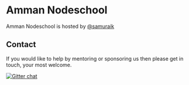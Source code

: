# Amman Nodeschool

Amman Nodeschool is hosted by [@samuraik](http://twitter.com/khalidnobani)

## Contact

If you would like to help by mentoring or sponsoring us then please get in touch, your most welcome.

[![Gitter chat](https://badges.gitter.im/nodeschool/amman.png)](https://gitter.im/nodeschool/amman)
